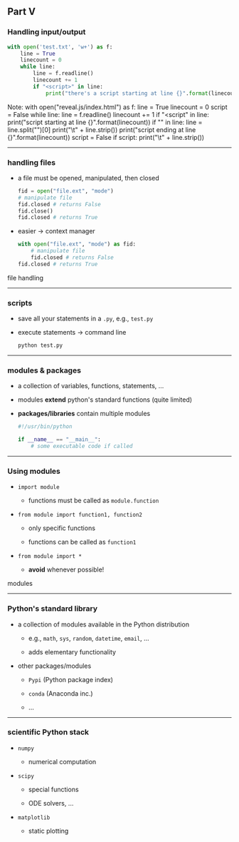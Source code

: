 ## Part V
### Handling input/output

```python
with open('test.txt', 'w+') as f:
    line = True
    linecount = 0
    while line:
        line = f.readline()
        linecount += 1
        if "<script>" in line:
            print("there's a script starting at line {}".format(linecount))
```

Note:
with open("reveal.js/index.html") as f:
     line = True
     linecount = 0
     script = False
     while line:
         line = f.readline()
         linecount += 1
         if "<script" in line:
             print("script starting at line {}".format(linecount))
             if "<script>" in line:
                 line = line.split("<script>")[1]
                 print("\t" + line.strip())
                 script = True
         if "</script>" in line:
             line = line.split("</script>")[0]
             print("\t" + line.strip())
             print("script ending at line {}".format(linecount))
             script = False
         if script:
             print("\t" + line.strip())

---

### handling files

* a file must be opened, manipulated, then closed

    ```python
    fid = open("file.ext", "mode")
    # manipulate file
    fid.closed # returns False
    fid.close()
    fid.closed # returns True
    ```

* easier &rightarrow; context manager

    ```python
    with open("file.ext", "mode") as fid:
        # manipulate file
        fid.closed # returns False
    fid.closed # returns True
    ```

<div class="exo">file handling  </div>

---

### scripts

* save all your statements in a `.py`, e.g., `test.py`

* execute statements &rightarrow; command line

  ```bash
  python test.py
  ```

---

### modules &amp; packages

* a collection of variables, functions, statements, &#8230;

* modules __extend__ python's standard functions (quite limited)

* __packages/libraries__ contain multiple modules

    ```bash
    #!/usr/bin/python
    ```

    ```python
    if __name__ == "__main__":
        # some executable code if called
    ```

---

### Using modules

* `import module`

    * functions must be called as `module.function`

* `from module import function1, function2`

    * only specific functions

    * functions can be called as `function1`

* `from module import *`

    * __avoid__ whenever possible!

<div class="exo">modules</div>

---

### Python's standard library

* a collection of modules available in the Python distribution

    * e.g., `math`, `sys`, `random`, `datetime`, `email`, &#8230;

    * adds elementary functionality

* other packages/modules

    * `Pypi` (Python package index)

    * `conda` (Anaconda inc.)

    * &#8230;

---

### scientific Python stack

* `numpy`

    * numerical computation

* `scipy`

    * special functions

    * ODE solvers, &#8230;

* `matplotlib`

    * static plotting
